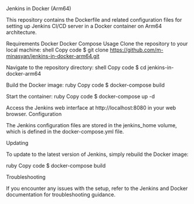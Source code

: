 Jenkins in Docker (Arm64)

This repository contains the Dockerfile and related configuration files for setting up Jenkins CI/CD server in a Docker container on Arm64 architecture.

Requirements
Docker
Docker Compose
Usage
Clone the repository to your local machine:
shell
Copy code
$ git clone https://github.com/m-minasyan/jenkins-in-docker-arm64.git

Navigate to the repository directory:
shell
Copy code
$ cd jenkins-in-docker-arm64

Build the Docker image:
ruby
Copy code
$ docker-compose build

Start the container:
ruby
Copy code
$ docker-compose up -d

Access the Jenkins web interface at http://localhost:8080 in your web browser.
Configuration

The Jenkins configuration files are stored in the jenkins_home volume, which is defined in the docker-compose.yml file.

Updating

To update to the latest version of Jenkins, simply rebuild the Docker image:

ruby
Copy code
$ docker-compose build

Troubleshooting

If you encounter any issues with the setup, refer to the Jenkins and Docker documentation for troubleshooting guidance.
